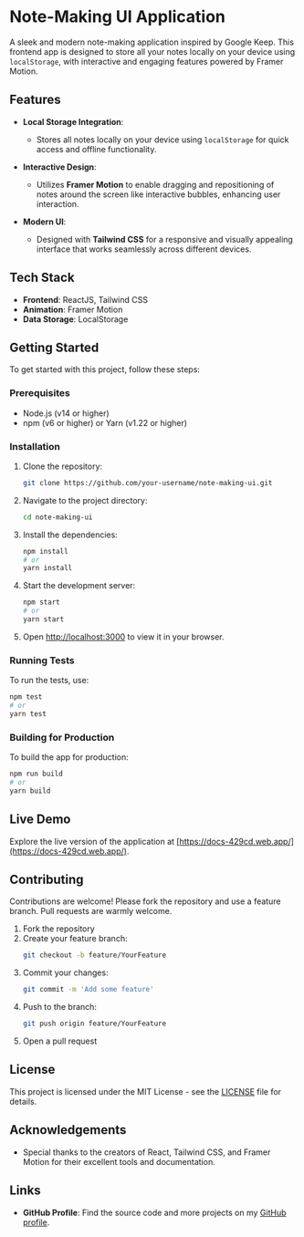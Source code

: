 # Note-Making UI Application

A sleek and modern note-making application inspired by Google Keep. This frontend app is designed to store all your notes locally on your device using `localStorage`, with interactive and engaging features powered by Framer Motion.

## Features

- **Local Storage Integration**:
  - Stores all notes locally on your device using `localStorage` for quick access and offline functionality.

- **Interactive Design**:
  - Utilizes **Framer Motion** to enable dragging and repositioning of notes around the screen like interactive bubbles, enhancing user interaction.

- **Modern UI**:
  - Designed with **Tailwind CSS** for a responsive and visually appealing interface that works seamlessly across different devices.

## Tech Stack

- **Frontend**: ReactJS, Tailwind CSS
- **Animation**: Framer Motion
- **Data Storage**: LocalStorage

## Getting Started

To get started with this project, follow these steps:

### Prerequisites

- Node.js (v14 or higher)
- npm (v6 or higher) or Yarn (v1.22 or higher)

### Installation

1. Clone the repository:
   ```bash
   git clone https://github.com/your-username/note-making-ui.git
   ```

2. Navigate to the project directory:
   ```bash
   cd note-making-ui
   ```

3. Install the dependencies:
   ```bash
   npm install
   # or
   yarn install
   ```

4. Start the development server:
   ```bash
   npm start
   # or
   yarn start
   ```

5. Open [http://localhost:3000](http://localhost:3000) to view it in your browser.

### Running Tests

To run the tests, use:
```bash
npm test
# or
yarn test
```

### Building for Production

To build the app for production:
```bash
npm run build
# or
yarn build
```

## Live Demo

Explore the live version of the application at [https://docs-429cd.web.app/](https://docs-429cd.web.app/).

## Contributing

Contributions are welcome! Please fork the repository and use a feature branch. Pull requests are warmly welcome.

1. Fork the repository
2. Create your feature branch:
   ```bash
   git checkout -b feature/YourFeature
   ```
3. Commit your changes:
   ```bash
   git commit -m 'Add some feature'
   ```
4. Push to the branch:
   ```bash
   git push origin feature/YourFeature
   ```
5. Open a pull request

## License

This project is licensed under the MIT License - see the [LICENSE](LICENSE) file for details.

## Acknowledgements

- Special thanks to the creators of React, Tailwind CSS, and Framer Motion for their excellent tools and documentation.

## Links

- **GitHub Profile**: Find the source code and more projects on my [GitHub profile](https://github.com/your-username).

